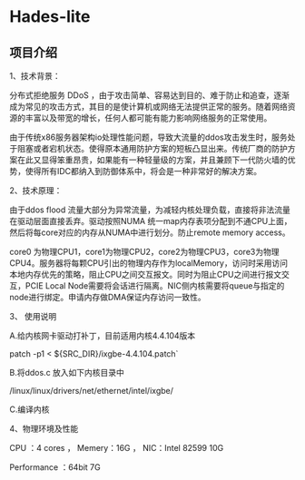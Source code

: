 # Hades-lite

## 项目介绍

1、技术背景：

分布式拒绝服务 DDoS ，由于攻击简单、容易达到目的、难于防止和追查，逐渐成为常见的攻击方式，其目的是使计算机或网络无法提供正常的服务。随着网络资源的丰富以及带宽的增长，任何人都可能有能力影响网络服务的正常使用。

   由于传统x86服务器架构io处理性能问题，导致大流量的ddos攻击发生时，服务处于阻塞或者宕机状态。使得原本通用防护方案的短板凸显出来。传统厂商的防护方案在此又显得笨重昂贵，如果能有一种轻量级的方案，并且兼顾下一代防火墙的优势，使得所有IDC都纳入到防御体系中，将会是一种非常好的解决方案。

2、技术原理：

由于ddos flood 流量大部分为异常流量，为减轻内核处理负载，直接将非法流量在驱动层面直接丢弃。驱动按照NUMA 统一map内存表项分配到不通CPU上面，然后将每core对应的内存从NUMA中进行划分。防止remote memory access。
  
core0 为物理CPU1，core1为物理CPU2，core2为物理CPU3，core3为物理CPU4。服务器将每颗CPU引出的物理内存作为localMemory，访问时采用访问本地内存优先的策略，阻止CPU之间交互报文。同时为阻止CPU之间进行报文交互，PCIE Local Node需要将会话进行隔离。NIC侧内核需要将queue与指定的node进行绑定。申请内存做DMA保证内存访问一致性。
  
  
3、 使用说明

A.给内核网卡驱动打补丁，目前适用内核4.4.104版本   

patch -p1 < ${SRC_DIR}/ixgbe-4.4.104.patch`

B.将ddos.c 放入如下内核目录中

/linux/linux/drivers/net/ethernet/intel/ixgbe/

C.编译内核

4、物理环境及性能

CPU ：4 cores  ， Memery：16G ， NIC：Intel 82599 10G

Performance ：64bit 7G
